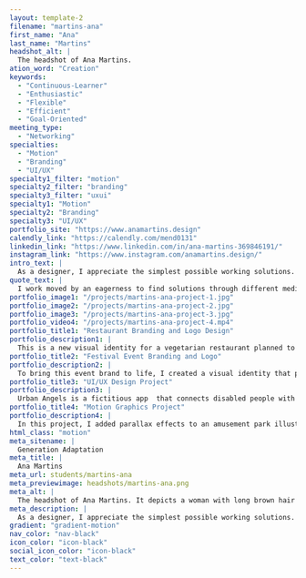 ```yaml
---
layout: template-2
filename: "martins-ana"
first_name: "Ana"
last_name: "Martins"
headshot_alt: |
  The headshot of Ana Martins.
ation_word: "Creation"
keywords:
  - "Continuous-Learner"
  - "Enthusiastic"
  - "Flexible"
  - "Efficient"
  - "Goal-Oriented"
meeting_type:
  - "Networking"
specialties:
  - "Motion"
  - "Branding"
  - "UI/UX"
specialty1_filter: "motion"
specialty2_filter: "branding"
specialty3_filter: "uxui"
specialty1: "Motion"
specialty2: "Branding"
specialty3: "UI/UX"
portfolio_site: "https://www.anamartins.design"
calendly_link: "https://calendly.com/mend0131"
linkedin_link: "https://www.linkedin.com/in/ana-martins-369846191/"
instagram_link: "https://www.instagram.com/anamartins.design/"
intro_text: |
  As a designer, I appreciate the simplest possible working solutions. To me, Graphic Design is a full toolbox I use to bring up ideas while solving  problems.
quote_text: |
  I work moved by an eagerness to find solutions through different mediums.
portfolio_image1: "/projects/martins-ana-project-1.jpg"
portfolio_image2: "/projects/martins-ana-project-2.jpg"
portfolio_image3: "/projects/martins-ana-project-3.jpg"
portfolio_video4: "/projects/martins-ana-project-4.mp4"
portfolio_title1: "Restaurant Branding and Logo Design"
portfolio_description1: |
  This is a new visual identity for a vegetarian restaurant planned to be set in Ottawa. My goal was to design a new brand that would speak to their roots and depict their high-end service quality.
portfolio_title2: "Festival Event Branding and Logo"
portfolio_description2: |
  To bring this event brand to life, I created a visual identity that promotes Origami's ancient art. My goal was to depict Japanese culture's simplicity and modern Western visual communication.
portfolio_title3: "UI/UX Design Project"
portfolio_description3: |
  Urban Angels is a fictitious app  that connects disabled people with volunteers. Users can ask for physical help when they are in need.
portfolio_title4: "Motion Graphics Project"
portfolio_description4: |
  In this project, I added parallax effects to an amusement park illustration that I had created.
html_class: "motion"
meta_sitename: |
  Generation Adaptation
meta_title: |
  Ana Martins
meta_url: students/martins-ana
meta_previewimage: headshots/martins-ana.png
meta_alt: |
  The headshot of Ana Martins. It depicts a woman with long brown hair smiling. She is wearing a dark blazer and shirt.
meta_description: |
  As a designer, I appreciate the simplest possible working solutions. To me, Graphic Design is a full toolbox I use to bring up ideas while solving  problems.
gradient: "gradient-motion"
nav_color: "nav-black"
icon_color: "icon-black"
social_icon_color: "icon-black"
text_color: "text-black"
---
```

